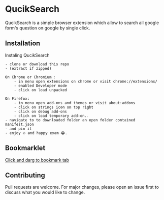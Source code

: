 # QucikSearch 

 QucikSearch is a simple browser extension which allow to search all google form's question on google by single click.

## Installation

Instaling QucikSearch

```
- clone or download this repo
- (extract if zipped)

On Chrome or Chromium :
    - in menu open extensions on chrome or visit chrome://extensions/
    - enabled Developer mode
    - click on load unpacked

On Firefox:
    - in menu open add-ons and themes or visit about:addons
    - click on strings ic⚙️n on top right
    - click on debug add-ons
    - click on load temporary add-on..
- navigate to to downloaded folder an open folder contained manifest.json
- and pin it
- enjoy 🔥 and happy exam 😂.

```
## Bookmarklet
 [Click and darg to bookmark tab](javascript:var%20%24jscomp%3D%24jscomp%7C%7C%7B%7D%3B%24jscomp.scope%3D%7B%7D%3B%24jscomp.arrayIteratorImpl%3Dfunction(a)%7Bvar%20b%3D0%3Breturn%20function()%7Breturn%20b%3Ca.length%3F%7Bdone%3A!1%2Cvalue%3Aa%5Bb%2B%2B%5D%7D%3A%7Bdone%3A!0%7D%7D%7D%3B%24jscomp.arrayIterator%3Dfunction(a)%7Breturn%7Bnext%3A%24jscomp.arrayIteratorImpl(a)%7D%7D%3B%24jscomp.makeIterator%3Dfunction(a)%7Bvar%20b%3D%22undefined%22!%3Dtypeof%20Symbol%26%26Symbol.iterator%26%26a%5BSymbol.iterator%5D%3Breturn%20b%3Fb.call(a)%3A%24jscomp.arrayIterator(a)%7D%3Bfunction%20NewTab(a)%7Bwindow.open(%22https%3A%2F%2Fwww.google.com%2Fsearch%3Fq%3D%22%2Ba%2C%22_blank%22)%7Dfor(var%20questions%3Ddocument.getElementsByClassName(%22freebirdFormviewerComponentsQuestionBaseTitle%20exportItemTitle%20freebirdCustomFont%22)%2Cqs%3D%5B%5D%2C%24jscomp%24iter%240%3D%24jscomp.makeIterator(questions)%2C%24jscomp%24key%24question%3D%24jscomp%24iter%240.next()%3B!%24jscomp%24key%24question.done%3B%24jscomp%24key%24question%3D%24jscomp%24iter%240.next())question%3D%24jscomp%24key%24question.value%2Cq%3Dquestion.textContent%2Cqs.push(q)%2CNewTab(q)%3Bvoid+0)
 
## Contributing

Pull requests are welcome. For major changes, please open an issue first to discuss what you would like to change.